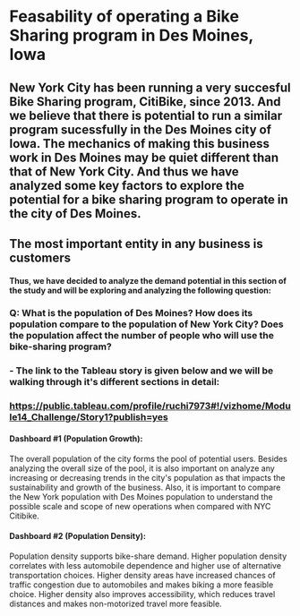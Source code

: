 # Feasability of operating a Bike Sharing program in Des Moines, Iowa

## New York City has been running a very succesful Bike Sharing program, CitiBike, since 2013. And we believe that there is potential to run a similar program sucessfully in the Des Moines city of Iowa. The mechanics of making this business work in Des Moines may be quiet different than that of New York City. And thus we have analyzed some key factors to explore the potential for a bike sharing program to operate in the city of Des Moines.

## The most important entity in any business is customers
#### Thus, we have decided to analyze the demand potential in this section of the study and will be exploring and analyzing the following question:
### Q: What is the population of Des Moines? How does its population compare to the population of New York City? Does the population affect the number of people who will use the bike-sharing program?

### - The link to the Tableau story is given below and we will be walking through it's different sections in detail:
###          https://public.tableau.com/profile/ruchi7973#!/vizhome/Module14_Challenge/Story1?publish=yes

#### Dashboard #1 (Population Growth):
The overall population of the city forms the pool of potential users. Besides analyzing the overall size of the pool, it is also important on analyze any increasing or decreasing trends in the city's population as that impacts the sustainability and growth of the business.
Also, it is important to compare the New York population with Des Moines population to understand the possible scale and scope of new operations when compared with NYC Citibike.

#### Dashboard #2 (Population Density):
Population density supports bike-share demand. Higher population density correlates with less automobile dependence and higher use of alternative transportation choices.
Higher density areas have increased chances of traffic congestion due to automobiles and makes biking a more feasible choice.
Higher density also improves accessibility, which reduces travel distances and makes non-motorized travel more feasible.
